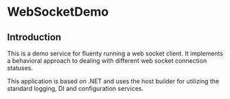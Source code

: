# WebSocketDemo

## Introduction

This is a demo service for fluenty running a web socket client.
It implements a behavioral approach to dealing with different web socket connection statuses.

This application is based on .NET and uses the host builder for utilizing the standard logging, DI and configuration services.
